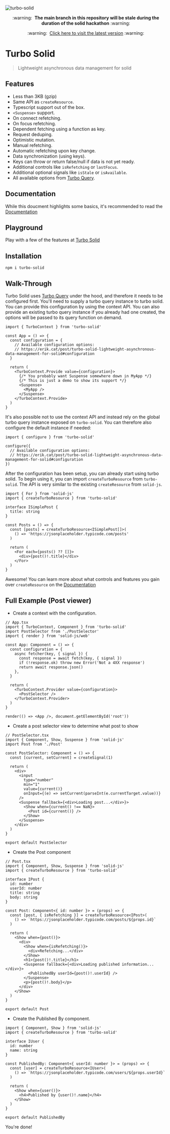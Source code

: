 ![turbo-solid](https://assets.solidjs.com/banner?project=turbo-solid)

<p align="center">
  :warning: &nbsp;<b>The main branch in this repository will be stale during the duration of the solid hackathon</b> :warning:
</p>
<p align="center">
  :warning: &nbsp;<a href="https://github.com/StudioLambda/TurboSolid/tree/next">Click here to visit the latest version</a> :warning:
</p>

# Turbo Solid

> Lightweight asynchronous data management for solid

## Features

- Less than 3KB (gzip)
- Same API as `createResource`.
- Typescript support out of the box.
- `<Suspense>` support.
- On connect refetching.
- On focus refetching.
- Dependent fetching using a function as key.
- Request deduping.
- Optimistic mutation.
- Manual refetching.
- Automatic refetching upon key change.
- Data synchronization (using keys).
- Keys can throw or return false/null if data is not yet ready.
- Additional controls like `isRefetching` or `lastFocus`.
- Additional optional signals like `isStale` or `isAvailable`.
- All available options from [Turbo Query](https://github.com/StudioLambda/TurboQuery).

## Documentation

While this doucment highlights some basics, it's recommended to read the [Documentation](https://erik.cat/post/turbo-solid-lightweight-asynchronous-data-management-for-solid)

## Playground

Play with a few of the features at [Turbo Solid](https://turbo-solid.erik.cat)

## Installation

```
npm i turbo-solid
```

## Walk-Through

Turbo Solid uses [Turbo Query](https://github.com/StudioLambda/TurboQuery) under the hood,
and therefore it needs to be configured first. You'll need to supply a turbo query instance
to turbo solid. You can provide this configuration by using the context API. You can also
provide an existing turbo query instance if you already had one created, the options will be
passed to its query function on demand.

```tsx
import { TurboContext } from 'turbo-solid'

const App = () => {
  const configuration = {
    // Available configuration options:
    // https://erik.cat/post/turbo-solid-lightweight-asynchronous-data-management-for-solid#configuration
  }

  return (
    <TurboContext.Provide value={configuration}>
      {/* You probably want Suspense somewhere down in MyApp */}
      {/* This is just a demo to show its support */}
      <Suspense>
        <MyApp />
      </Suspense>
    </TurboContext.Provide>
  )
}
```

It's also possible not to use the context API and instead rely on the global turbo query instance
exposed on `turbo-solid`. You can therefore also configure the default instance if needed:

```tsx
import { configure } from 'turbo-solid'

configure({
  // Available configuration options:
  // https://erik.cat/post/turbo-solid-lightweight-asynchronous-data-management-for-solid#configuration
})
```

After the configuration has been setup, you can already start using turbo solid. To begin using it,
you can import `createTurboResource` from `turbo-solid`. The API is very similar to the existing
`createResource` from `solid-js`.

```tsx
import { For } from 'solid-js'
import { createTurboResource } from 'turbo-solid'

interface ISimplePost {
  title: string
}

const Posts = () => {
  const [posts] = createTurboResource<ISimplePost[]>(
    () => 'https://jsonplaceholder.typicode.com/posts'
  )

  return (
    <For each={posts() ?? []}>
      <div>{post()!.title}</div>
    </For>
  )
}
```

Awesome! You can learn more about what controls and features you gain over `createResource` on the [Documentation](https://erik.cat/post/turbo-solid-lightweight-asynchronous-data-management-for-solid)

## Full Example (Post viewer)

- Create a context with the configuration.

```tsx
// App.tsx
import { TurboContext, Component } from 'turbo-solid'
import PostSelector from './PostSelector'
import { render } from 'solid-js/web'

const App: Component = () => {
  const configuration = {
    async fetcher(key, { signal }) {
      const response = await fetch(key, { signal })
      if (!response.ok) throw new Error('Not a 4XX response')
      return await response.json()
    },
  }

  return (
    <TurboContext.Provider value={configuration}>
      <PostSelector />
    </TurboContext.Provider>
  )
}

render(() => <App />, document.getElementById('root'))
```

- Create a post selector view to determine what post to show

```tsx
// PostSelector.tsx
import { Component, Show, Suspense } from 'solid-js'
import Post from './Post'

const PostSelector: Component = () => {
  const [current, setCurrent] = createSignal(1)

  return (
    <div>
      <input
        type="number"
        min="1"
        value={current()}
        onInput={(e) => setCurrent(parseInt(e.currentTarget.value))}
      />
      <Suspense fallback={<div>Loading post...</div>}>
        <Show when={current() !== NaN}>
          <Post id={current()} />
        </Show>
      </Suspense>
    </div>
  )
}

export default PostSelector
```

- Create the Post component

```tsx
// Post.tsx
import { Component, Show, Suspense } from 'solid-js'
import { createTurboResource } from 'turbo-solid'

interface IPost {
  id: number
  userId: number
  title: string
  body: string
}

const Post: Component<{ id: number }> = (props) => {
  const [post, { isRefetching }] = createTurboResource<IPost>(
    () => `https://jsonplaceholder.typicode.com/posts/${props.id}`
  )

  return (
    <Show when={post()}>
      <div>
        <Show when={isRefetching()}>
          <div>Refetching...</div>
        </Show>
        <h1>{post()!.title}</h1>
        <Suspense fallback={<div>Loading published information...</div>}>
          <PublishedBy userId={post()!.userId} />
        </Suspense>
        <p>{post()!.body}</p>
      </div>
    </Show>
  )
}

export default Post
```

- Create the Published By component.

```tsx
import { Component, Show } from 'solid-js'
import { createTurboResource } from 'turbo-solid'

interface IUser {
  id: number
  name: string
}

const PublishedBy: Component<{ userId: number }> = (props) => {
  const [user] = createTurboResource<IUser>(
    () => `https://jsonplaceholder.typicode.com/users/${props.userId}`
  )

  return (
    <Show when={user()}>
      <h4>Published by {user()!.name}</h4>
    </Show>
  )
}

export default PublishedBy
```

You're done!
